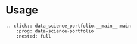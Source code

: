 # Usage

```{eval-rst}
.. click:: data_science_portfolio.__main__:main
    :prog: data-science-portfolio
    :nested: full
```
